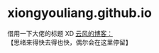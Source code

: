 # xiongyouliang.github.io
借用一下大佬的标题 XD
[云风的博客：](https://blog.codingnow.com/eo/skynet/)【思绪来得快去得也快，偶尔会在这里停留】
